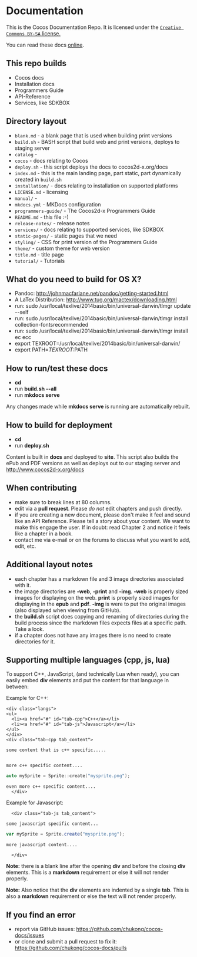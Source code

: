 ﻿Documentation
===============
This is the Cocos Documentation Repo. It is licensed under the
[`Creative Commons BY-SA` license.]( https://creativecommons.org/licenses/by-sa/4.0/)

You can read these docs [online](http://www.cocos2d-x.org/docs).

## This repo builds
* Cocos docs
* Installation docs
* Programmers Guide
* API-Reference
* Services, like SDKBOX

## Directory layout
* `blank.md` - a blank page that is used when building print versions
* `build.sh` - BASH script that build web and print versions, deploys to staging server
* `catalog` -
* `cocos` - docs relating to Cocos
* `deploy.sh` - this script deploys the docs to cocos2d-x.org/docs
* `index.md` - this is the main landing page, part static, part dynamically created in `build.sh`
* `installation/` - docs relating to installation on supported platforms
* `LICENSE.md` - licensing
* `manual/` -
* `mkdocs.yml` - MKDocs configuration
* `programmers-guide/` - The Cocos2d-x Programmers Guide
* `README.md` - this file :-)
* `release-notes/` - release notes
* `services/` - docs relating to supported services, like SDKBOX
* `static-pages/` - static pages that we need
* `styling/` - CSS for print version of the Programmers Guide
* `theme/` - custom theme for web version
* `title.md` - title page
* `tutorial/` - Tutorials

## What do you need to build for OS X?
* Pandoc: http://johnmacfarlane.net/pandoc/getting-started.html
* A LaTex Distribution: http://www.tug.org/mactex/downloading.html
* run: sudo /usr/local/texlive/2014basic/bin/universal-darwin/tlmgr update --self
* run: sudo /usr/local/texlive/2014basic/bin/universal-darwin/tlmgr  install collection-fontsrecommended
* run: sudo /usr/local/texlive/2014basic/bin/universal-darwin/tlmgr install ec ecc
* export TEXROOT=/usr/local/texlive/2014basic/bin/universal-darwin/
* export PATH=$TEXROOT:$PATH

## How to run/test these docs
* __cd <where you cloned this repo>__
* run __build.sh --all__
* run __mkdocs serve__

Any changes made while __mkdocs serve__ is running are automatically rebuilt.

## How to build for deployment
* __cd <where you cloned this repo>__
* run __deploy.sh__

Content is built in __docs__ and deployed to __site__. This script also builds the
ePub and PDF versions as well as deploys out to our staging server and http://www.cocos2d-x.org/docs

## When contributing
* make sure to break lines at 80 columns.
* edit via a __pull request__. Please *do not* edit chapters and push directly.
* if you are creating a new document, please don't make it feel and sound like an
  API Reference. Please tell a story about your content. We want to make this engage
  the user. If in doubt: read Chapter 2 and notice it feels like a chapter in a book.
* contact me via e-mail or on the forums to discuss what you want to add, edit, etc.

## Additional layout notes
* each chapter has a markdown file and 3 image directories associated with it.
* the image directories are __-web__, __-print__ and __-img__.  __-web__ is
  properly sized images for displaying on the web. __print__ is properly sized
  images for displaying in the __epub__ and __pdf__. __-img__ is were to put the
  original images (also displayed when viewing from GitHub).
* the __build.sh__ script does copying and renaming of directories during the build
  process since the markdown files expects files at a specific path. Take a look.
* if a chapter does not have any images there is no need to create directories
  for it.

## Supporting multiple languages (cpp, js, lua)
To support C++, JavaScript, (and technically Lua when ready), you can easily embed
__div__ elements and put the content for that language in between:

Example for C++:
  ```
  <div class="langs">
  <ul>
    <li><a href="#" id="tab-cpp">C++</a></li>
    <li><a href="#" id="tab-js">Javascript</a></li>
  </ul>
</div>
  <div class="tab-cpp tab_content">

some content that is c++ specific.....


more c++ specific content....
```
```cpp
auto mySprite = Sprite::create("mysprite.png");
```
```
even more c++ specific content....
  </div>
```

Example for Javascript:
```
  <div class="tab-js tab_content">

some javascript specific content...
```
```javascript
var mySprite = Sprite.create("mysprite.png");
```
```
more javascript content....

  </div>
```
__Note:__ there is a blank line after the opening __div__ and before the closing
__div__ elements. This is a __markdown__ requirement or else it will not render
properly.

__Note:__ Also notice that the __div__ elements are indented by a single __tab__.
This is also a __markdown__ requirement or else the text will not render properly.

## If you find an error
* report via GitHub issues: https://github.com/chukong/cocos-docs/issues
* or clone and submit a pull request to fix it: https://github.com/chukong/cocos-docs/pulls
